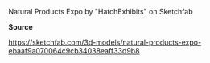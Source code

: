 Natural Products Expo by "HatchExhibits" on Sketchfab

**Source**

https://sketchfab.com/3d-models/natural-products-expo-ebaaf9a070064c9cb34038eaff33d9b8
